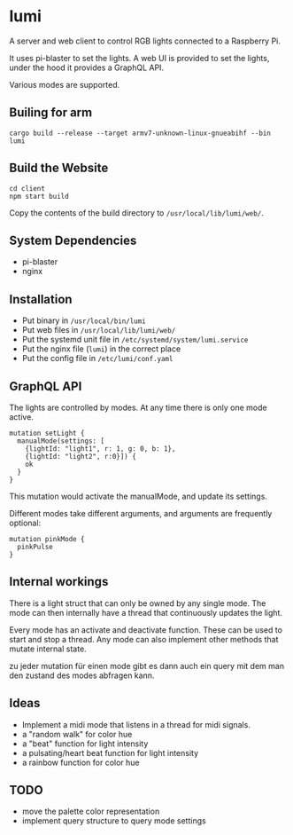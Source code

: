 # lumi

A server and web client to control RGB lights connected to a Raspberry
Pi.

It uses pi-blaster to set the lights.  A web UI is provided to set the
lights, under the hood it provides a GraphQL API.

Various modes are supported.

  
## Builing for arm

    cargo build --release --target armv7-unknown-linux-gnueabihf --bin lumi
    
## Build the Website

    cd client
    npm start build
    
Copy the contents of the build directory to `/usr/local/lib/lumi/web/`.

    
## System Dependencies

- pi-blaster
- nginx


## Installation

- Put binary in `/usr/local/bin/lumi`
- Put web files in `/usr/local/lib/lumi/web/`
- Put the systemd unit file in `/etc/systemd/system/lumi.service`
- Put the nginx file (`lumi`) in the correct place
- Put the config file in `/etc/lumi/conf.yaml`


## GraphQL API

The lights are controlled by modes.  At any time there is only one
mode active.

    mutation setLight {
      manualMode(settings: [
        {lightId: "light1", r: 1, g: 0, b: 1},
        {lightId: "light2", r:0}]) {
        ok
      }
    }

This mutation would activate the manualMode, and update its settings.

Different modes take different arguments, and arguments are frequently
optional:

    mutation pinkMode {
      pinkPulse
    }


## Internal workings

There is a light struct that can only be owned by any single mode.
The mode can then internally have a thread that continuously updates
the light.

Every mode has an activate and deactivate function.  These can be used
to start and stop a thread.  Any mode can also implement other methods
that mutate internal state.

zu jeder mutation für einen mode gibt es dann auch ein query mit dem
man den zustand des modes abfragen kann.


## Ideas

- Implement a midi mode that listens in a thread for midi signals.
- a "random walk" for color hue
- a "beat" function for light intensity
- a pulsating/heart beat function for light intensity
- a rainbow function for color hue


## TODO

- move the palette color representation
- implement query structure to query mode settings

